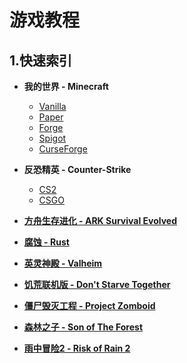 # 游戏教程

## 1.快速索引

- **我的世界  -  Minecraft**
    - [Vanilla](/3-servergames/minecraft/#21vanilla)
    - [Paper](/3-servergames/minecraft/#22paper)
    - [Forge](/3-servergames/minecraft/#23forge)
    - [Spigot](/3-servergames/minecraft/#24spigot)
    - [CurseForge](/3-servergames/minecraft/#25curseforge)

- **反恐精英  -  Counter-Strike**
    - [CS2](/3-servergames/cs/#CS2)
    - [CSGO](/3-servergames/cs/#CSGO)

- **[方舟生存进化 - ARK Survival Evolved](/3-servergames/ark/)**

- **[腐蚀  -  Rust](/3-servergames/rust/)**

- **[英灵神殿  -  Valheim](/3-servergames/valheim/)**

- **[饥荒联机版  -  Don't Starve Together](/3-servergames/dontstarve/)**

- **[僵尸毁灭工程  -  Project Zomboid](/3-servergames/pz/)**

- **[森林之子  -  Son of The Forest](/3-servergames/sof/)**

- **[雨中冒险2  -  Risk of Rain 2](/3-servergames/ror2/)**
